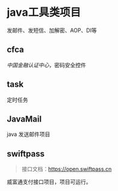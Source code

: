 # java工具类项目

发邮件、发短信、加解密、AOP、DI等



## cfca

*中国金融认证中心*，密码安全控件



## task

定时任务



## JavaMail

java 发送邮件项目



## swiftpass

> 接口文档：https://open.swiftpass.cn

威富通支付接口项目，项目可运行。



